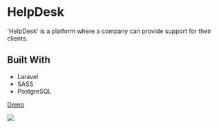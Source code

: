 # HelpDesk

'HelpDesk' is a platform where a company can provide support for their clients.

## Built With

* Laravel
* SASS
* PostgreSQL

[Demo](http://help-desk-test.herokuapp.com/)

<img src="https://www.dropbox.com/s/27ya9x5ltz95mtb/helpdesk.PNG?dl=1">
